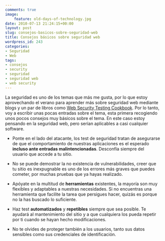 ```yaml
---
comments: true
image:
    feature: old-days-of-technology.jpg
date: 2010-07-13 21:24:15+00:00
layout: post
slug: consejos-basicos-sobre-seguridad-web
title: Consejos básicos sobre seguridad web
wordpress_id: 243
categories:
- Seguridad
- Web
tags:
- consejos
- security
- seguridad
- seguridad web
- web security
---
```


La seguridad es uno de los temas que más me gusta, por lo que estoy aprovechando el verano para aprender más sobre seguridad web mediante blogs y un par de libros como [Web Security Testing Cookbook](http://lopezpino.es/2010/07/13/web-security-testing-cookbook/). Por lo tanto, voy a escribir unas pocas entradas sobre el tema, esta primera recogiendo unos pocos consejos muy básicos sobre el tema. En este caso estoy pensando en la seguridad web, pero serían aplicables a casi cualquier software.



	
  * Ponte en el lado del atacante, los test de seguridad tratan de asegurarse de que el comportamiento de nuestras aplicaciones es el esperado **incluso ante entradas malintencionadas**. Desconfía siempre del usuario que accede a tu sitio.

	
  * No se puede demostrar la no existencia de vulnerabilidades, creer que tu  sitio es inexpugnable es uno de los errores más graves que puedes  cometer, por muchas pruebas que ya hayas realizado.

	
  * Apóyate en la multitud de **herramientas** existentes, la mayoría son muy flexibles y adaptables a nuestras necesidades. Si no encuentras una herramienta que facilite la tarea que persigues hacer, quizás es porque no la has buscado lo suficiente.

	
  * Haz test **automatizados** y **repetibles** siempre que sea  posible. Te ayudará al mantenimiento del sitio y a que cualquiera los pueda repetir por ti cuando se hayan hecho modificaciones.

	
  * No te olvides de proteger también a los usuarios, tanto sus datos sensibles como sus credenciales de identificación.


